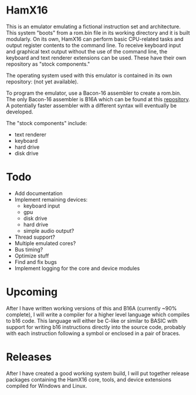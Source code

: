 # HamX16
This is an emulator emulating a fictional instruction set and architecture. This system "boots" from a rom.bin file in its working directory and it is built modularly. On its own, HamX16 can perform basic CPU-related tasks and output register contents to the command line. To receive keyboard input and graphical text output without the use of the command line, the keyboard and text renderer extensions can be used. These have their own repository as "stock components."

The operating system used with this emulator is contained in its own repository: (not yet available).

To program the emulator, use a Bacon-16 assembler to create a rom.bin. The only Bacon-16 assembler is B16A which can be found at this [repository](https://github.com/turtleStew/B16A). A potentially faster assembler with a different syntax will eventually be developed.

The "stock components" include:
 - text renderer
 - keyboard
 - hard drive
 - disk drive

# Todo
 - Add documentation
 - Implement remaining devices:
   - keyboard input
   - gpu
   - disk drive
   - hard drive
   - simple audio output?
 - Thread support?
 - Multiple emulated cores?
 - Bus timing?
 - Optimize stuff
 - Find and fix bugs
 - Implement logging for the core and device modules

# Upcoming
After I have written working versions of this and B16A (currently ~90% complete), I will write a compiler for a higher level language which compiles to b16 code. This language will either be C-like or similar to BASIC with support for writing b16 instructions directly into the source code, probably with each instruction following a symbol or enclosed in a pair of braces.

# Releases
After I have created a good working system build, I will put together release packages containing the HamX16 core, tools, and device extensions compiled for Windows and Linux.
